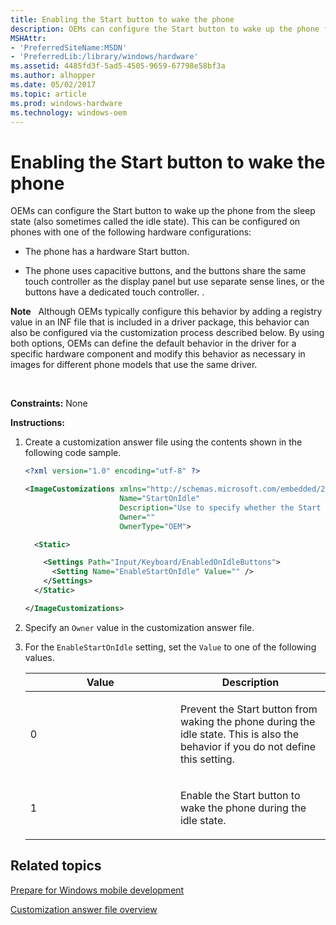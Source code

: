 ```yaml
---
title: Enabling the Start button to wake the phone
description: OEMs can configure the Start button to wake up the phone from the sleep state (also sometimes called the idle state).
MSHAttr:
- 'PreferredSiteName:MSDN'
- 'PreferredLib:/library/windows/hardware'
ms.assetid: 4485fd3f-5ad5-4505-9659-67798e58bf3a
ms.author: alhopper
ms.date: 05/02/2017
ms.topic: article
ms.prod: windows-hardware
ms.technology: windows-oem
---
```


# Enabling the Start button to wake the phone


OEMs can configure the Start button to wake up the phone from the sleep state (also sometimes called the idle state). This can be configured on phones with one of the following hardware configurations:

-   The phone has a hardware Start button.

-   The phone uses capacitive buttons, and the buttons share the same touch controller as the display panel but use separate sense lines, or the buttons have a dedicated touch controller. .

**Note**  
Although OEMs typically configure this behavior by adding a registry value in an INF file that is included in a driver package, this behavior can also be configured via the customization process described below. By using both options, OEMs can define the default behavior in the driver for a specific hardware component and modify this behavior as necessary in images for different phone models that use the same driver.

 

<a href="" id="constraints---none"></a>**Constraints:** None  

<a href="" id="instructions-"></a>**Instructions:**  
1.  Create a customization answer file using the contents shown in the following code sample.

    ```XML
    <?xml version="1.0" encoding="utf-8" ?>  

    <ImageCustomizations xmlns="http://schemas.microsoft.com/embedded/2004/10/ImageUpdate"  
                         Name="StartOnIdle"  
                         Description="Use to specify whether the Start button can wake the phone during the idle state."  
                         Owner=""  
                         OwnerType="OEM"> 

      <Static>  

        <Settings Path="Input/Keyboard/EnabledOnIdleButtons">  
          <Setting Name="EnableStartOnIdle" Value="" />   
        </Settings>  
      </Static>

    </ImageCustomizations>
    ```

2.  Specify an `Owner` value in the customization answer file.

3.  For the `EnableStartOnIdle` setting, set the `Value` to one of the following values.

    <table>
    <colgroup>
    <col width="50%" />
    <col width="50%" />
    </colgroup>
    <thead>
    <tr class="header">
    <th>Value</th>
    <th>Description</th>
    </tr>
    </thead>
    <tbody>
    <tr class="odd">
    <td><p>0</p></td>
    <td><p>Prevent the Start button from waking the phone during the idle state. This is also the behavior if you do not define this setting.</p></td>
    </tr>
    <tr class="even">
    <td><p>1</p></td>
    <td><p>Enable the Start button to wake the phone during the idle state.</p></td>
    </tr>
    </tbody>
    </table>

## Related topics

[Prepare for Windows mobile development](https://docs.microsoft.com/en-us/windows-hardware/manufacture/mobile/preparing-for-windows-mobile-development)

[Customization answer file overview](https://docs.microsoft.com/en-us/windows-hardware/customize/mobile/mcsf/customization-answer-file)